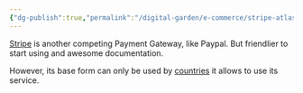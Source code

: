 ```yaml
---
{"dg-publish":true,"permalink":"/digital-garden/e-commerce/stripe-atlas/"}
---
```



[Stripe](https://www.stripe.com) is another competing Payment Gateway, like Paypal. But friendlier to start using and awesome documentation.

However, its base form can only be used by [countries]() it allows to use its service.